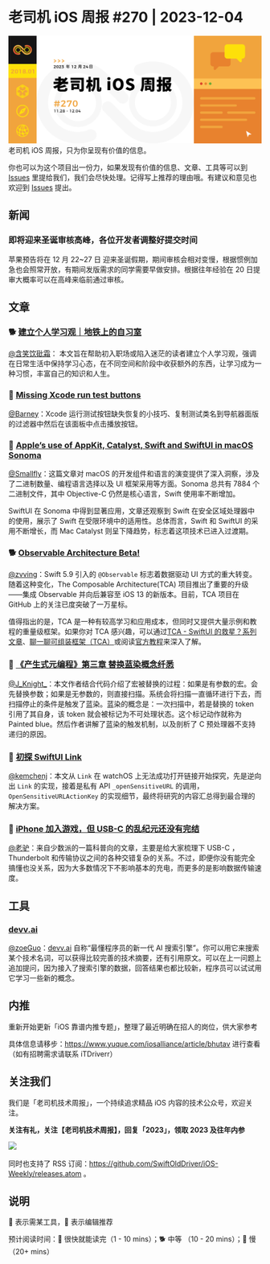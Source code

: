# 老司机 iOS 周报 #270 | 2023-12-04

![ios-weekly](https://github.com/SwiftOldDriver/iOS-Weekly/blob/master/assets/weekly-header/270.jpg?raw=true)
老司机 iOS 周报，只为你呈现有价值的信息。

你也可以为这个项目出一份力，如果发现有价值的信息、文章、工具等可以到 [Issues](https://github.com/SwiftOldDriver/iOS-Weekly/issues) 里提给我们，我们会尽快处理。记得写上推荐的理由哦。有建议和意见也欢迎到 [Issues](https://github.com/SwiftOldDriver/iOS-Weekly/issues) 提出。

## 新闻

### 即将迎来圣诞审核高峰，各位开发者调整好提交时间

苹果预告将在 12 月 22~27 日 迎来圣诞假期，期间审核会相对变慢，根据惯例加急也会照常开放，有期间发版需求的同学需要早做安排。根据往年经验在 20 日提审大概率可以在高峰来临前通过审核。

## 文章

### 🐕 [建立个人学习观｜地铁上的自习室](https://mp.weixin.qq.com/s/azyF-y5jPIy5trOpZFf0pA)

[@含笑饮砒霜](https://weibo.com/chinafishnews/)： 本文旨在帮助初入职场或陷入迷茫的读者建立个人学习观，强调在日常生活中保持学习心态，在不同空间和阶段中收获额外的东西，让学习成为一种习惯，丰富自己的知识和人生。

### 🐎 [Missing Xcode run test buttons](https://paul-samuels.com/blog/2023/10/24/missing-xcode-run-test-buttons/)

[@Barney](https://github.com/BarneyZhaoooo)：Xcode 运行测试按钮缺失恢复的小技巧、复制测试类名到导航器面版的过滤器中然后在该面板中点击播放按钮。

### 🐎 [Apple’s use of AppKit, Catalyst, Swift and SwiftUI in macOS Sonoma](https://blog.timac.org/2023/1128-state-of-appkit-catalyst-swift-swiftui-mac/)

[@Smallfly](https://github.com/iostalks)：这篇文章对 macOS 的开发组件和语言的演变提供了深入洞察，涉及了二进制数量、编程语言选择以及 UI 框架采用等方面。Sonoma 总共有 7884 个二进制文件，其中 Objective-C 仍然是核心语言，Swift 使用率不断增加。

SwiftUI 在 Sonoma 中得到显著应用，文章还观察到 Swift 在安全区域处理器中的使用，展示了 Swift 在受限环境中的适用性。总体而言，Swift 和 SwiftUI 的采用不断增长，而 Mac Catalyst 则呈下降趋势，标志着这项技术已进入过渡期。

### 🐕 [Observable Architecture Beta!](https://www.pointfree.co/blog/posts/125-observable-architecture-beta)

[@zvving](https://github.com/zvving)：Swift 5.9 引入的 `@Observable` 标志着数据驱动 UI 方式的重大转变。随着这种变化，The Composable Architecture(TCA) 项目推出了重要的升级——集成 Observable 并向后兼容至 iOS 13 的新版本。目前，TCA 项目在 GitHub 上的关注已度突破了一万星标。

值得指出的是，TCA 是一种有较高学习和应用成本，但同时又提供大量示例和教程的重量级框架。如果你对 TCA 感兴趣，可以通过[TCA - SwiftUI 的救星？系列文章](https://onevcat.com/2021/12/tca-1/)、[聊一聊可组装框架（TCA）](https://fatbobman.com/posts/the_Composable_Architecture/)或阅读[官方教程](https://pointfreeco.github.io/swift-composable-architecture/main/tutorials/meetcomposablearchitecture/)来深入了解。

### 🐎 [《产生式元编程》第三章 替换蓝染概念纤悉](https://mp.weixin.qq.com/s/V5LRUPhSCagSI5W3lj9hbw)

[@J_Knight_](https://github.com/knightsj)：本文作者结合代码介绍了宏被替换的过程：如果是有参数的宏。会先替换参数；如果是无参数的，则直接扫描。系统会将扫描一直循环进行下去，而扫描停止的条件是触发了蓝染。蓝染的概念是：一次扫描中，若是替换的 token 引用了其自身，该 token 就会被标记为不可处理状态。这个标记动作就称为 Painted blue。然后作者讲解了蓝染的触发机制，以及剖析了 C 预处理器不支持递归的原因。

### 🐎 [初探 SwiftUI Link](https://kyleye.top/posts/explore-swiftui-link/)

[@kemchenj](https://kemchenj.github.io/)：本文从 `Link` 在 watchOS 上无法成功打开链接开始探究，先是逆向出 `Link` 的实现，接着是私有 API `_openSensitiveURL` 的调用，`OpenSensitiveURLActionKey` 的实现细节，最终将研究的内容汇总得到最合理的解决方案。

### 🐎 [iPhone 加入游戏，但 USB-C 的乱纪元还没有完结](https://sspai.com/post/84508)

[@老驴](https://weibo.com/u/6090610445)：来自少数派的一篇科普向的文章，主要是给大家梳理下 USB-C ，Thunderbolt 和传输协议之间的各种交错复杂的关系。不过，即便你没有能完全搞懂也没关系，因为大多数情况下不影响基本的充电，而更多的是影响数据传输速度。

## 工具

### [devv.ai](https://devv.ai/)

[@zoeGuo](https://github.com/zoeGuo)：[devv.ai](https://devv.ai/) 自称“最懂程序员的新一代 AI 搜索引擎”。你可以用它来搜索某个技术名词，可以获得比较完善的技术摘要，还有引用原文。可以在上一问题上追加提问，因为接入了搜索引擎的数据，回答结果也都比较新，程序员可以试试用它学习一些新的概念。

## 内推

重新开始更新「iOS 靠谱内推专题」，整理了最近明确在招人的岗位，供大家参考

具体信息请移步：https://www.yuque.com/iosalliance/article/bhutav 进行查看（如有招聘需求请联系 iTDriverr）

## 关注我们

我们是「老司机技术周报」，一个持续追求精品 iOS 内容的技术公众号，欢迎关注。

**关注有礼，关注【老司机技术周报】，回复「2023」，领取 2023 及往年内参**

![](https://github.com/SwiftOldDriver/iOS-Weekly/blob/master/assets/qrcode_for_wechat.jpg?raw=true)

同时也支持了 RSS 订阅：https://github.com/SwiftOldDriver/iOS-Weekly/releases.atom 。

## 说明

🚧 表示需某工具，🌟 表示编辑推荐

预计阅读时间：🐎 很快就能读完（1 - 10 mins）；🐕 中等 （10 - 20 mins）；🐢 慢（20+ mins）

